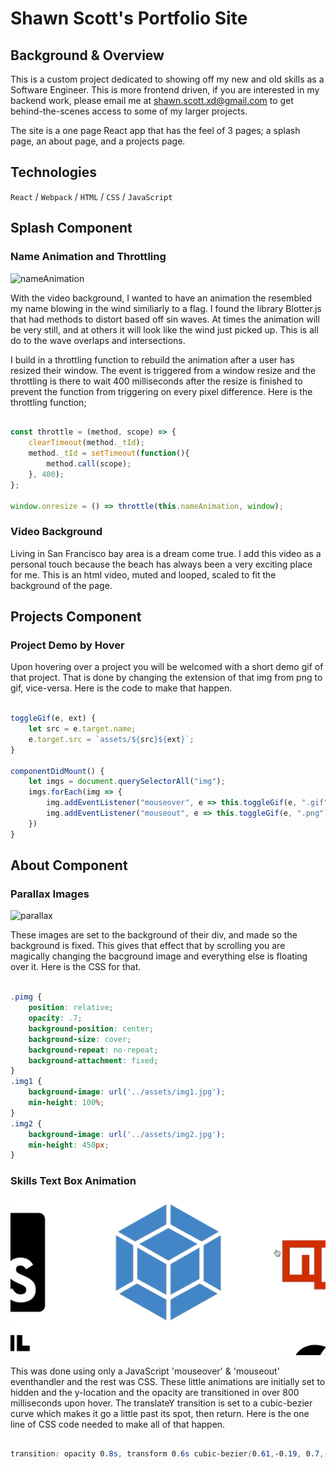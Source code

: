 # Shawn Scott's Portfolio Site

## Background & Overview

This is a custom project dedicated to showing off my new and old skills as a Software Engineer. This is more frontend driven, if you are interested in my backend work, please email me at shawn.scott.xd@gmail.com to get behind-the-scenes access to some of my larger projects.

The site is a one page React app that has the feel of 3 pages; a splash page, an about page, and a projects page. 

## Technologies 

`React` / `Webpack` / `HTML` / `CSS` / `JavaScript`

## Splash Component

### Name Animation and Throttling

![nameAnimation](assets/nameAnimation.gif "Name Animation")

With the video background, I wanted to have an animation the resembled my name blowing in the wind similiarly to a flag. I found the library Blotter.js that had methods to distort based off sin waves. At times the animation will be very still, and at others it will look like the wind just picked up. This is all do to the wave overlaps and intersections.

I build in a throttling function to rebuild the animation after a user has resized their window. The event is triggered from a window resize and the throttling is there to wait 400 milliseconds after the resize is finished to prevent the function from triggering on every pixel difference. Here is the throttling function;

```javascript

const throttle = (method, scope) => {
    clearTimeout(method._tId);
    method._tId = setTimeout(function(){
        method.call(scope);
    }, 400);
};
        
window.onresize = () => throttle(this.nameAnimation, window);

```

### Video Background

Living in San Francisco bay area is a dream come true. I add this video as a personal touch because the beach has always been a very exciting place for me. This is an html video, muted and looped, scaled to fit the background of the page. 

## Projects Component

### Project Demo by Hover

Upon hovering over a project you will be welcomed with a short demo gif of that project. That is done by changing the extension of that img from png to gif, vice-versa. Here is the code to make that happen.

```javascript

toggleGif(e, ext) {
    let src = e.target.name;
    e.target.src = `assets/${src}${ext}`;
}

componentDidMount() {
    let imgs = document.querySelectorAll("img");
    imgs.forEach(img => {
        img.addEventListener("mouseover", e => this.toggleGif(e, ".gif"));
        img.addEventListener("mouseout", e => this.toggleGif(e, ".png"))
    })
}

```

## About Component

### Parallax Images

![parallax](assets/parallax.gif "Parallax")

These images are set to the background of their div, and made so the background is fixed. This gives that effect that by scrolling you are magically changing the bacground image and everything else is floating over it. Here is the CSS for that.

```css

.pimg {
    position: relative;
    opacity: .7;
    background-position: center;
    background-size: cover;
    background-repeat: no-repeat;
    background-attachment: fixed;
}
.img1 {
    background-image: url('../assets/img1.jpg');
    min-height: 100%;
}
.img2 {
    background-image: url('../assets/img2.jpg');
    min-height: 450px;
}

```

### Skills Text Box Animation

![skillAnimation](assets/skillAnimation.gif "Skill Animation")

This was done using only a JavaScript 'mouseover' & 'mouseout' eventhandler and the rest was CSS. These little animations are initially set to hidden and the y-location and the opacity are transitioned in over 800 milliseconds upon hover. The translateY transition is set to a cubic-bezier curve which makes it go a little past its spot, then return. Here is the one line of CSS code needed to make all of that happen.

```css

transition: opacity 0.8s, transform 0.6s cubic-bezier(0.61,-0.19, 0.7,-0.11);

```
